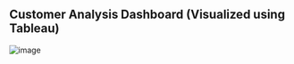 ## Customer Analysis Dashboard (Visualized using Tableau)
![image](https://github.com/MatthewEvansH/Customer-Analysis/assets/85978388/89482a4a-a3cb-4f79-8564-4239e08fcd8c)
